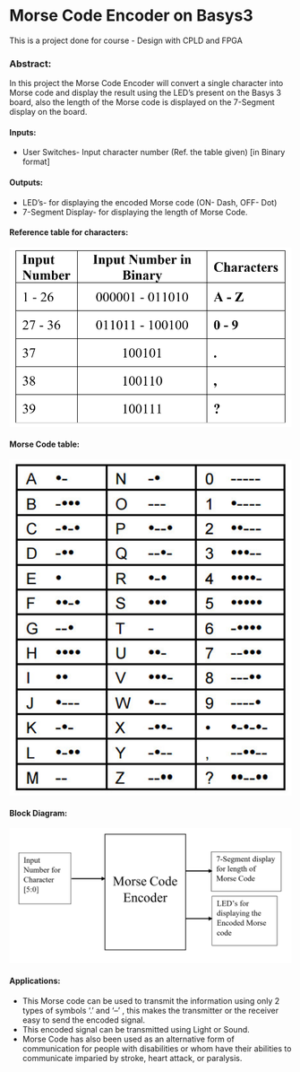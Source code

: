 # Morse Code Encoder on Basys3

This is a project done for course - Design with CPLD and FPGA 
### Abstract:
In this project the Morse Code Encoder will convert a single character into Morse code and display the result using the LED’s present on the Basys 3 board, also the length of the Morse code is displayed on the 7-Segment display on the board.
	
#### Inputs:
* User Switches- Input character number (Ref. the table given) [in Binary format]

#### Outputs:
* LED’s- for displaying the encoded Morse code (ON- Dash, OFF- Dot)
* 7-Segment Display- for displaying the length of Morse Code.

#### Reference table for characters:
![](abstract_reference_images/reference_table_for_characters.PNG)

#### Morse Code table:
![](abstract_reference_images/Morse_Code_table.PNG)


#### Block Diagram: 
![](abstract_reference_images/Block_Diagram.PNG)


#### **Applications:**
* This Morse code can be used to transmit the information using only 2 types of symbols ‘.’ and ‘–’ , this makes the transmitter or the receiver easy to send the encoded signal.
* This encoded signal can be transmitted using Light or Sound.
* Morse Code has also been used as an alternative form of communication for people with disabilities or whom have their abilities to communicate imparied by stroke, heart attack, or paralysis.




